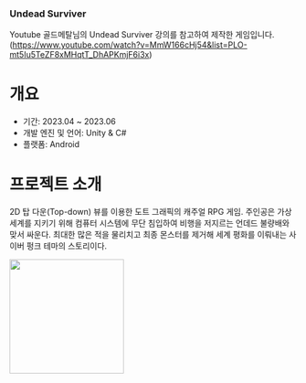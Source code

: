 ### Undead Surviver

Youtube 골드메탈님의 Undead Surviver 강의를 참고하여 제작한 게임입니다. 
(https://www.youtube.com/watch?v=MmW166cHj54&list=PLO-mt5Iu5TeZF8xMHqtT_DhAPKmjF6i3x)

# 개요
- 기간: 2023.04 ~ 2023.06
- 개발 엔진 및 언어: Unity & C#
- 플랫폼: Android

# 프로젝트 소개
2D 탑 다운(Top-down) 뷰를 이용한 도트 그래픽의 캐주얼 RPG 게임.  주인공은 가상 세계를 지키기 위해  컴퓨터 시스템에 무단 침입하여 비행을 저지르는 언데드 불량배와 맞서 싸운다. 최대한 많은 적을 물리치고 최종 몬스터를 제거해 세계 평화를 이뤄내는 사이버 펑크 테마의 스토리이다.

<img src = "https://github.com/dlswh/UndeadSurviver/assets/134590362/03b0f942-a39e-49db-a8ab-4e545f5f0586.png" width = "200" height = "200">
<img src2 = "https://github.com/dlswh/UndeadSurviver/assets/134590362/f4b8c3bf-e85d-4f94-919b-7ac7623879fb.png" width = "400" height = "200>


Unity Asset Store에서 캐릭터와 타일 에셋을 구매하고, 유튜버 골드메탈님이 배포하신 무료 에셋을 사용하여 디자인. 
